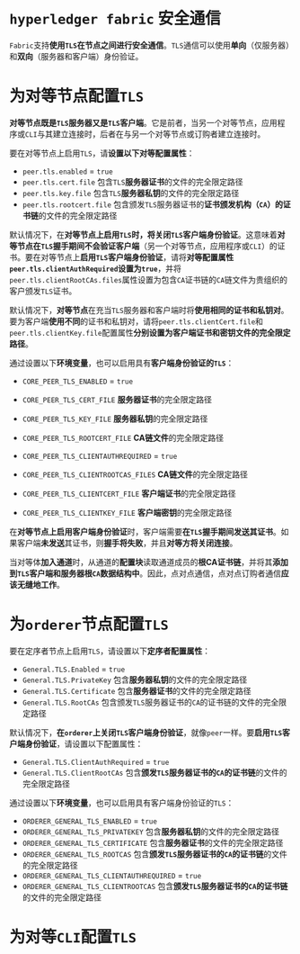 # `hyperledger fabric` 安全通信

`Fabric`支持**使用`TLS`在节点之间进行安全通信**。`TLS`通信可以使用**单向**（仅服务器）和**双向**（服务器和客户端）身份验证。

# 为对等节点配置`TLS`

**对等节点既是`TLS`服务器又是`TLS`客户端**。它是前者，当另一个对等节点，应用程序或`CLI`与其建立连接时，后者在与另一个对等节点或订购者建立连接时。

要在对等节点上启用`TLS`，请**设置以下对等配置属性**：

+ `peer.tls.enabled` = `true`
+ `peer.tls.cert.file` 包含`TLS`**服务器证书**的文件的完全限定路径
+ `peer.tls.key.file` 包含`TLS`**服务器私钥**的文件的完全限定路径
+ `peer.tls.rootcert.file` 包含颁发`TLS`服务器证书的**证书颁发机构（`CA`）的证书链**的文件的完全限定路径

默认情况下，在**对等节点上启用`TLS`时，将关闭`TLS`客户端身份验证**。这意味着**对等节点在`TLS`握手期间不会验证客户端**（另一个对等节点，应用程序或`CLI`）的证书。要在对等节点上**启用`TLS`客户端身份验证**，请将**对等配置属性`peer.tls.clientAuthRequired`设置为`true`**，并将`peer.tls.clientRootCAs.files`属性设置为包含`CA`证书链的`CA`链文件为贵组织的客户颁发`TLS`证书。

默认情况下，**对等节点**在充当`TLS`服务器和客户端时将**使用相同的证书和私钥对**。要为客户端**使用不同**的证书和私钥对，请将`peer.tls.clientCert.file`和`peer.tls.clientKey.file`配置属性**分别设置为客户端证书和密钥文件的完全限定路径**。

通过设置以下**环境变量**，也可以启用具有**客户端身份验证的`TLS`**：

- `CORE_PEER_TLS_ENABLED` = `true`

- `CORE_PEER_TLS_CERT_FILE` **服务器证书**的完全限定路径
- `CORE_PEER_TLS_KEY_FILE` **服务器私钥**的完全限定路径
- `CORE_PEER_TLS_ROOTCERT_FILE` **CA链文件**的完全限定路径
- `CORE_PEER_TLS_CLIENTAUTHREQUIRED` = `true`
- `CORE_PEER_TLS_CLIENTROOTCAS_FILES` **CA链文件**的完全限定路径
- `CORE_PEER_TLS_CLIENTCERT_FILE` **客户端证书**的完全限定路径
- `CORE_PEER_TLS_CLIENTKEY_FILE` **客户端密钥**的完全限定路径

在**对等节点上启用客户端身份验证**时，客户端需要**在`TLS`握手期间发送其证书**。如果客户端**未发送**其证书，则**握手将失败**，并且**对等方将关闭连接**。

当对等体**加入通道**时，从通道的**配置块**读取通道成员的**根CA证书链**，并将其**添加到`TLS`客户端和服务器根`CA`数据结构中**。因此，点对点通信，点对点订购者通信**应该无缝地工作**。

# 为`orderer`节点配置`TLS`

要在定序者节点上启用`TLS`，请设置以下**定序者配置属性**：

- `General.TLS.Enabled` = `true`
- `General.TLS.PrivateKey` 包含**服务器私钥**的文件的完全限定路径
- `General.TLS.Certificate`  包含**服务器证书**的文件的完全限定路径
- `General.TLS.RootCAs`  包含颁发`TLS`服务器证书的`CA`的证书链的文件的完全限定路径

默认情况下，**在`orderer`上关闭`TLS`客户端身份验证**，就像`peer`一样。要**启用`TLS`客户端身份验证**，请设置以下配置属性：

- `General.TLS.ClientAuthRequired` = `true`
- `General.TLS.ClientRootCAs`  包含**颁发`TLS`服务器证书的`CA`的证书链**的文件的完全限定路径

通过设置以下**环境变量**，也可以启用具有客户端身份验证的`TLS`：

- `ORDERER_GENERAL_TLS_ENABLED` = `true`
- `ORDERER_GENERAL_TLS_PRIVATEKEY` 包含**服务器私钥**的文件的完全限定路径
- `ORDERER_GENERAL_TLS_CERTIFICATE`  包含**服务器证书**的文件的完全限定路径
- `ORDERER_GENERAL_TLS_ROOTCAS`  包含**颁发`TLS`服务器证书的`CA`的证书链**的文件的完全限定路径
- `ORDERER_GENERAL_TLS_CLIENTAUTHREQUIRED` = `true`
- `ORDERER_GENERAL_TLS_CLIENTROOTCAS`  包含**颁发`TLS`服务器证书的`CA`的证书链**的文件的完全限定路径

# 为对等`CLI`配置`TLS`

